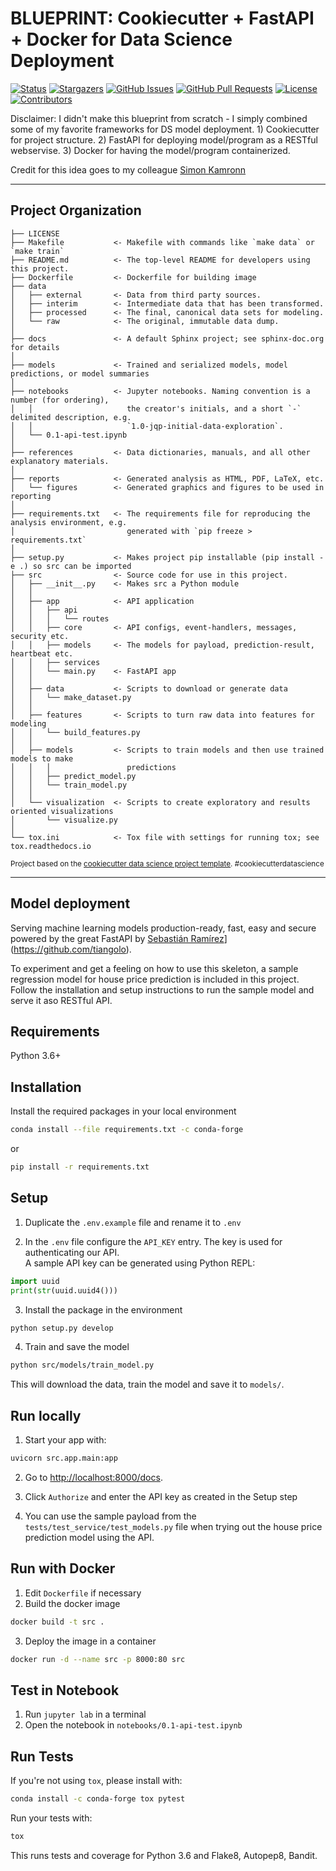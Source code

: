 # BLUEPRINT: Cookiecutter + FastAPI + Docker for Data Science Deployment

[![Status](https://img.shields.io/badge/status-active-success.svg)]()
[![Stargazers](https://img.shields.io/github/stars/peterhinge/cfd_data_science_deployment.svg)](https://github.com/peterhinge/cfd_data_science_deployment/stargazers)
[![GitHub Issues](https://img.shields.io/github/issues/peterhinge/cfd_data_science_deployment.svg)](https://github.com/peterhinge/cfd_data_science_deployment/issues)
[![GitHub Pull Requests](https://img.shields.io/github/issues-pr/peterhinge/cfd_data_science_deployment.svg)](https://github.com/peterhinge/cfd_data_science_deployment/pulls)
[![License](https://img.shields.io/badge/license-MIT-yellow.svg)](https://github.com/peterhinge/cfd_data_science_deployment/blob/master/LICENSE)
[![Contributors](https://img.shields.io/github/contributors/peterhinge/cfd_data_science_deployment.svg)](https://github.com/peterhinge/cfd_data_science_deployment/graphs/contributors)

Disclaimer: I didn't make this blueprint from scratch - I simply combined some of my favorite frameworks for DS model deployment. 1) Cookiecutter for project structure. 2) FastAPI for deploying model/program as a RESTful webservise. 3) Docker for having the model/program containerized.

Credit for this idea goes to my colleague <a target="_blank" href="https://github.com/simonkamronn">Simon Kamronn</a>

--------

Project Organization
------------

    ├── LICENSE
    ├── Makefile           <- Makefile with commands like `make data` or `make train`
    ├── README.md          <- The top-level README for developers using this project.
    ├── Dockerfile         <- Dockerfile for building image
    ├── data
    │   ├── external       <- Data from third party sources.
    │   ├── interim        <- Intermediate data that has been transformed.
    │   ├── processed      <- The final, canonical data sets for modeling.
    │   └── raw            <- The original, immutable data dump.
    │
    ├── docs               <- A default Sphinx project; see sphinx-doc.org for details
    │
    ├── models             <- Trained and serialized models, model predictions, or model summaries
    │
    ├── notebooks          <- Jupyter notebooks. Naming convention is a number (for ordering),
    │   │                     the creator's initials, and a short `-` delimited description, e.g.
    │   │                     `1.0-jqp-initial-data-exploration`.
    │   └── 0.1-api-test.ipynb
    │
    ├── references         <- Data dictionaries, manuals, and all other explanatory materials.
    │
    ├── reports            <- Generated analysis as HTML, PDF, LaTeX, etc.
    │   └── figures        <- Generated graphics and figures to be used in reporting
    │
    ├── requirements.txt   <- The requirements file for reproducing the analysis environment, e.g.
    │                         generated with `pip freeze > requirements.txt`
    │
    ├── setup.py           <- Makes project pip installable (pip install -e .) so src can be imported
    ├── src                <- Source code for use in this project.
    │   ├── __init__.py    <- Makes src a Python module
    │   │
    │   ├── app            <- API application
    │   │   ├── api
    │   │   │   └── routes 
    │   │   ├── core       <- API configs, event-handlers, messages, security etc.
    │   │   ├── models     <- The models for payload, prediction-result, heartbeat etc.
    │   │   ├── services
    │   │   └── main.py    <- FastAPI app
    │   │
    │   ├── data           <- Scripts to download or generate data
    │   │   └── make_dataset.py
    │   │
    │   ├── features       <- Scripts to turn raw data into features for modeling
    │   │   └── build_features.py
    │   │
    │   ├── models         <- Scripts to train models and then use trained models to make
    │   │   │                 predictions
    │   │   ├── predict_model.py
    │   │   └── train_model.py
    │   │
    │   └── visualization  <- Scripts to create exploratory and results oriented visualizations
    │       └── visualize.py
    │
    └── tox.ini            <- Tox file with settings for running tox; see tox.readthedocs.io


<p><small>Project based on the <a target="_blank" href="https://drivendata.github.io/cookiecutter-data-science/">cookiecutter data science project template</a>. #cookiecutterdatascience</small></p>

--------

## Model deployment
Serving machine learning models production-ready, fast, easy and secure powered by the great FastAPI by [Sebastián Ramírez]([)](https://github.com/tiangolo).

To experiment and get a feeling on how to use this skeleton, a sample regression model for house price prediction is included in this project. Follow the installation and setup instructions to run the sample model and serve it aso RESTful API.

## Requirements
Python 3.6+

## Installation
Install the required packages in your local environment
```bash
conda install --file requirements.txt -c conda-forge
``` 
or 
```bash
pip install -r requirements.txt
``` 

## Setup
1. Duplicate the `.env.example` file and rename it to `.env` 

2. In the `.env` file configure the `API_KEY` entry. The key is used for authenticating our API. <br>
   A sample API key can be generated using Python REPL:
```python
import uuid
print(str(uuid.uuid4()))
```

3. Install the package in the environment
```bash
python setup.py develop
```

4. Train and save the model
```bash
python src/models/train_model.py
```
This will download the data, train the model and save it to `models/`.

## Run locally

1. Start your  app with: 
```bash
uvicorn src.app.main:app
```
2. Go to [http://localhost:8000/docs](http://localhost:8000/docs).
   
3. Click `Authorize` and enter the API key as created in the Setup step
   
4. You can use the sample payload from the `tests/test_service/test_models.py` file when trying out the house price prediction model using the API.

## Run with Docker
1. Edit `Dockerfile` if necessary
2. Build the docker image
```bash
docker build -t src .
```

3. Deploy the image in a container
```bash
docker run -d --name src -p 8000:80 src
```

## Test in Notebook
1. Run `jupyter lab` in a terminal
2. Open the notebook in `notebooks/0.1-api-test.ipynb`

## Run Tests

If you're not using `tox`, please install with:
```bash
conda install -c conda-forge tox pytest
```

Run your tests with: 
```bash
tox
```

This runs tests and coverage for Python 3.6 and Flake8, Autopep8, Bandit.
